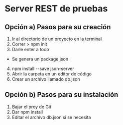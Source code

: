 # Server REST de pruebas

## Opción a) Pasos para su creación
1. Ir al directorio de un proyecto en la terminal
2. Correr \> npm init
3. Darle enter a todo
  - Se genera un package.json
4. npm install --save json-server
5. Abrir la carpeta en un editor de código
6. Crear un archivo llamado db.json

## Opción b) Pasos para su instalación
1. Bajar el proy de Git
2. Dar npm install
3. Editar el archivo db.json si se necesita

